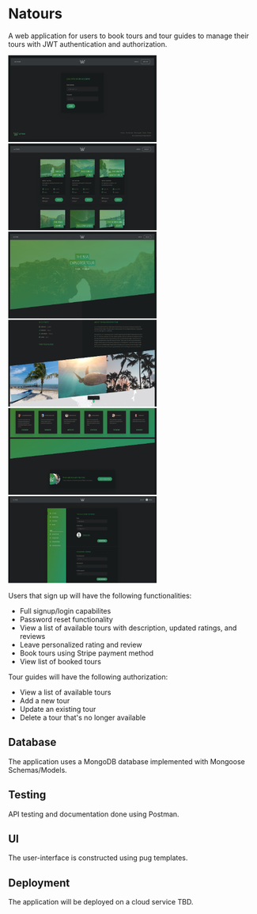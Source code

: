 # Natours
A web application for users to book tours and tour guides to manage their tours with JWT authentication and authorization.
<p float="left">
  <img height=175 width=300 src="/log_in.jpg" alt="Login Page">
  <img height=175 width=300 src="/all_tours.jpg" alt="Tours">
  <img height=175 width=300 src="/tour_page1.jpg" alt="Tour">
  <img height=175 width=300 src="/tour_page2.jpg" alt="Tour">
  <img height=175 width=300 src="/tour_page3.jpg" alt="Tour">
  <img height=175 width=300 src="/account_settings.jpg" alt="Account Settings">
</p>

Users that sign up will have the following functionalities:
  - Full signup/login capabilites
  - Password reset functionality
  - View a list of available tours with description, updated ratings, and reviews 
  - Leave personalized rating and review
  - Book tours using Stripe payment method
  - View list of booked tours  

Tour guides will have the following authorization:
  - View a list of available tours
  - Add a new tour
  - Update an existing tour
  - Delete a tour that's no longer available
 
 <h2>Database</h2>
  The application uses a MongoDB database implemented with Mongoose Schemas/Models.
  
  <h2>Testing</h2>
  API testing and documentation done using Postman.
  
  <h2>UI</h2>
  The user-interface is constructed using pug templates.  
  
 <h2>Deployment</h2>
 The application will be deployed on a cloud service TBD.
